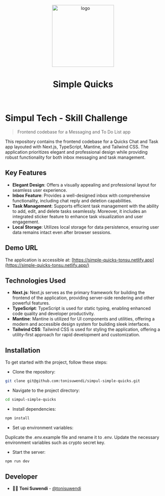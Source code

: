 <div align="center">
  <br>
  <a href="https://simple-quicks-tonsu.netlify.app/favicon.svg"><img src="https://simple-quicks-tonsu.netlify.app/favicon.svg" alt="logo" width="200"></a>
  <br>
  <h1>Simple Quicks</h1>
  <br>
</div>

# Simpul Tech - Skill Challenge
> Frontend codebase for a Messaging and To Do List app

This repository contains the frontend codebase for a Quicks Chat and Task app layouted with Next.js, TypeScript, Mantine, and Tailwind CSS. The application prioritizes elegant and professional design while providing robust functionality for both inbox messaging and task management.

## Key Features
- **Elegant Design**: Offers a visually appealing and professional layout for seamless user experience.
- **Inbox Feature**: Provides a well-designed inbox with comprehensive functionality, including chat reply and deletion capabilities.
- **Task Management**: Supports efficient task management with the ability to add, edit, and delete tasks seamlessly. Moreover, it includes an integrated sticker feature to enhance task visualization and user engagement.
- **Local Storage**: Utilizes local storage for data persistence, ensuring user data remains intact even after browser sessions.

## Demo URL

The application is accessible at: [https://simple-quicks-tonsu.netlify.app](https://simple-quicks-tonsu.netlify.app/)

## Technologies Used
- **Next.js**: Next.js serves as the primary framework for building the frontend of the application, providing server-side rendering and other powerful features.
- **TypeScript**: TypeScript is used for static typing, enabling enhanced code quality and developer productivity.
- **Mantine**: Mantine is utilized for UI components and utilities, offering a modern and accessible design system for building sleek interfaces.
- **Tailwind CSS**: Tailwind CSS is used for styling the application, offering a utility-first approach for rapid development and customization.

## Installation

To get started with the project, follow these steps:

- Clone the repository:

```sh
git clone git@github.com:tonisuwendi/simpul-simple-quicks.git
```

- Navigate to the project directory:

```sh
cd simpul-simple-quicks
```

- Install dependencies:

```sh
npm install
```

- Set up environment variables:

Duplicate the .env.example file and rename it to .env. Update the necessary environment variables such as crypto secret key.

- Start the server:

```sh
npm run dev
```

## Developer

- 👨‍💻 **Toni Suwendi** - [@tonisuwendi](https://github.com/tonisuwendi)

